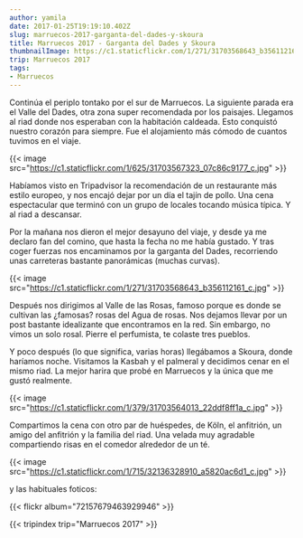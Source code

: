 ```yaml
---
author: yamila
date: 2017-01-25T19:19:10.402Z
slug: marruecos-2017-garganta-del-dades-y-skoura
title: Marruecos 2017 - Garganta del Dades y Skoura
thumbnailImage: https://c1.staticflickr.com/1/271/31703568643_b356112161_c.jpg
trip: Marruecos 2017
tags:
- Marruecos
---
```


Continúa el periplo tontako por el sur de Marruecos. La siguiente parada era el Valle del Dades, otra zona super recomendada por los paisajes. Llegamos al riad donde nos esperaban con la habitación caldeada. Esto conquistó nuestro corazón para siempre. Fue el alojamiento más cómodo de cuantos tuvimos en el viaje.

{{< image src="https://c1.staticflickr.com/1/625/31703567323_07c86c9177_c.jpg" >}}

Habíamos visto en Tripadvisor la recomendación de un restaurante más estilo europeo, y nos encajó dejar por un día el tajín de pollo. Una cena espectacular que terminó con un grupo de locales tocando música típica. Y al riad a descansar.

Por la mañana nos dieron el mejor desayuno del viaje, y desde ya me declaro fan del comino, que hasta la fecha no me había gustado. Y tras coger fuerzas nos encaminamos por la garganta del Dades, recorriendo unas carreteras bastante panorámicas (muchas curvas).

{{< image src="https://c1.staticflickr.com/1/271/31703568643_b356112161_c.jpg" >}}

Después nos dirigimos al Valle de las Rosas, famoso porque es donde se cultivan las ¿famosas? rosas del Agua de rosas. Nos dejamos llevar por un post bastante idealizante que encontramos en la red. Sin embargo, no vimos un solo rosal. Pierre el perfumista, te colaste tres pueblos.

Y poco después (lo que significa, varias horas) llegábamos a Skoura, donde haríamos noche. Visitamos la Kasbah y el palmeral y decidimos cenar en el mismo riad. La mejor harira que probé en Marruecos y la única que me gustó realmente.

{{< image src="https://c1.staticflickr.com/1/379/31703564013_22ddf8ff1a_c.jpg" >}}

Compartimos la cena con otro par de huéspedes, de Köln, el anfitrión, un amigo del anfitrión y la familia del riad. Una velada muy agradable compartiendo risas en el comedor alrededor de un té.

{{< image src="https://c1.staticflickr.com/1/715/32136328910_a5820ac6d1_c.jpg" >}}

y las habituales foticos:

{{< flickr album="72157679463929946" >}}

{{< tripindex trip="Marruecos 2017" >}}
